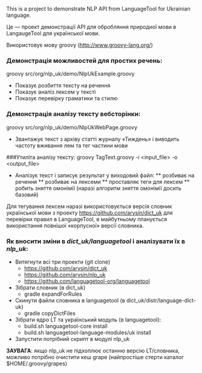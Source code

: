 This is a project to demonstrate NLP API from LanguageTool for Ukrainian language.

Це — проект демонстрації API для обробляння природної мови в LangaugeTool для української мови.

Використовує мову groovy (http://www.groovy-lang.org/)

### Демонстрація можливостей для простих речень:
groovy src/org/nlp_uk/demo/NlpUkExample.groovy

* Показує розбиття тексту на речення
* Показує аналіз лексем у тексті
* Показує перевірку граматики та стилю

### Демонстрація аналізу тексту вебсторінки:
groovy src/org/nlp_uk/demo/NlpUkWebPage.groovy

* Звантажує текст з архіву статті журналу «Тиждень» і виводить частоту вживання лем та тег частини мови

###Утиліта аналізу тексту:
groovy TagText.groovy -i <input_file> -o <output_file>

* Аналізує текст і записує результат у виходовий файл:
** розбиває на речення
** розбиває на лексеми
** проставляє теги для лексем
** робить зняття омонімії (наразі алгоритм зняття омонімії досить базовий)

Для тегування лексем наразі використовується версія словник української мови з проекту https://github.com/arysin/dict_uk
для перевірки правил в LanguageTool, в майбутньому планується використання повнішої «корпусної» версії словника.



### Як вносити зміни в *dict_uk/languagetool* і аналізувати їх в *nlp_uk*:
* Витягнути всі три проекти (git clone)
  * https://github.com/arysin/dict_uk
  * https://github.com/arysin/nlp_uk
  * https://github.com/languagetool-org/languagetool
* Зібрати словник (в dict_uk)
  * gradle expandForRules
* Скинути файли словника в languagetool (в dict_uk/distr/language-dict-uk)
  * gradle copyDictFiles
* Зібрати ядро LT та український модуль (в languagetool):
  * build.sh languagetool-core install
  * build.sh languagetool-language-modules/uk install
* Запустити потрібний скрипт в модулі nlp_uk 

**ЗАУВАГА**: якщо nlp_uk не підхоплює останню версію LT/словника, можливо потрібно очистити кеш grape (найпростіше стерти каталог $HOME/.groovy/grapes)
